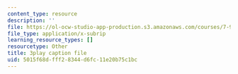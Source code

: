 ```yaml
---
content_type: resource
description: ''
file: https://ol-ocw-studio-app-production.s3.amazonaws.com/courses/7-91j-foundations-of-computational-and-systems-biology-spring-2014/5015f68dfff28344d6fc11e20b75c1bc_So6MK_FcP4E.srt
file_type: application/x-subrip
learning_resource_types: []
resourcetype: Other
title: 3play caption file
uid: 5015f68d-fff2-8344-d6fc-11e20b75c1bc
---
```

